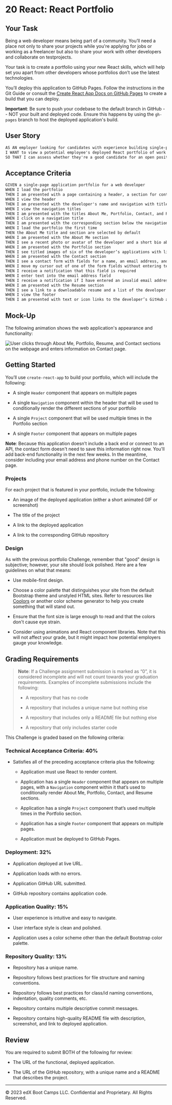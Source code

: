 # 20 React: React Portfolio

## Your Task

Being a web developer means being part of a community. You’ll need a place not only to share your projects while you're applying for jobs or working as a freelancer but also to share your work with other developers and collaborate on testprojects.

Your task is to create a portfolio using your new React skills, which will help set you apart from other developers whose portfolios don’t use the latest technologies. 

You’ll deploy this application to GitHub Pages. Follow the instructions in the Git Guide or consult the [Create React App Docs on GitHub Pages](https://create-react-app.dev/docs/deployment/#github-pages) to create a build that you can deploy.

**Important**: Be sure to push your codebase to the default branch in GitHub -- NOT your built and deployed code. Ensure this happens by using the `gh-pages` branch to host the deployed application's build.

## User Story

```md
AS AN employer looking for candidates with experience building single-page applications
I WANT to view a potential employee's deployed React portfolio of work samples
SO THAT I can assess whether they're a good candidate for an open position
```

## Acceptance Criteria

```md
GIVEN a single-page application portfolio for a web developer
WHEN I load the portfolio
THEN I am presented with a page containing a header, a section for content, and a footer
WHEN I view the header
THEN I am presented with the developer's name and navigation with titles corresponding to different sections of the portfolio
WHEN I view the navigation titles
THEN I am presented with the titles About Me, Portfolio, Contact, and Resume, and the title corresponding to the current section is highlighted
WHEN I click on a navigation title
THEN I am presented with the corresponding section below the navigation without the page reloading and that title is highlighted
WHEN I load the portfolio the first time
THEN the About Me title and section are selected by default
WHEN I am presented with the About Me section
THEN I see a recent photo or avatar of the developer and a short bio about them
WHEN I am presented with the Portfolio section
THEN I see titled images of six of the developer’s applications with links to both the deployed applications and the corresponding GitHub repositories
WHEN I am presented with the Contact section
THEN I see a contact form with fields for a name, an email address, and a message
WHEN I move my cursor out of one of the form fields without entering text
THEN I receive a notification that this field is required
WHEN I enter text into the email address field
THEN I receive a notification if I have entered an invalid email address
WHEN I am presented with the Resume section
THEN I see a link to a downloadable resume and a list of the developer’s proficiencies
WHEN I view the footer
THEN I am presented with text or icon links to the developer’s GitHub and LinkedIn profiles, and their profile on a third platform (Stack Overflow, Twitter)
```

## Mock-Up

The following animation shows the web application's appearance and functionality:

![User clicks through About Me, Portfolio, Resume, and Contact sections on the webpage and enters information on Contact page.](./Assets/20-react-homework-demo-01.gif)

## Getting Started

You’ll use `create-react-app` to build your portfolio, which will include the following:

* A single `Header` component that appears on multiple pages

* A single `Navigation` component within the header that will be used to conditionally render the different sections of your portfolio

* A single `Project` component that will be used multiple times in the Portfolio section

* A single `Footer` component that appears on multiple pages

**Note**: Because this application doesn’t include a back end or connect to an API, the contact form doesn't need to save this information right now. You'll add back-end functionality in the next few weeks. In the meantime, consider including your email address and phone number on the Contact page.

### Projects

For each project that is featured in your portfolio, include the following:

* An image of the deployed application (either a short animated GIF or screenshot)

* The title of the project

* A link to the deployed application

* A link to the corresponding GitHub repository

### Design

As with the previous portfolio Challenge, remember that "good" design is subjective; however, your site should look polished. Here are a few guidelines on what that means:

* Use mobile-first design.

* Choose a color palette that distinguishes your site from the default Bootstrap theme and unstyled HTML sites. Refer to resources like [Coolors](https://coolors.co/) or another color scheme generator to help you create something that will stand out.

* Ensure that the font size is large enough to read and that the colors don't cause eye strain.

* Consider using animations and React component libraries. Note that this will not affect your grade, but it might impact how potential employers gauge your knowledge.

## Grading Requirements

> **Note**: If a Challenge assignment submission is marked as “0”, it is considered incomplete and will not count towards your graduation requirements. Examples of incomplete submissions include the following:
>
> * A repository that has no code
>
> * A repository that includes a unique name but nothing else
>
> * A repository that includes only a README file but nothing else
>
> * A repository that only includes starter code

This Challenge is graded based on the following criteria:

### Technical Acceptance Criteria: 40%

* Satisfies all of the preceding acceptance criteria plus the following:

    * Application must use React to render content.

    * Application has a single `Header` component that appears on multiple pages, with a `Navigation` component within it that’s used to conditionally render About Me, Portfolio, Contact, and Resume sections.

    * Application has a single `Project` component that’s used multiple times in the Portfolio section.

    * Application has a single `Footer` component that appears on multiple pages.

    * Application must be deployed to GitHub Pages.

### Deployment: 32%

* Application deployed at live URL.

* Application loads with no errors.

* Application GitHub URL submitted.

* GitHub repository contains application code.

### Application Quality: 15%

* User experience is intuitive and easy to navigate.

* User interface style is clean and polished.

* Application uses a color scheme other than the default Bootstrap color palette.

### Repository Quality: 13%

* Repository has a unique name.

* Repository follows best practices for file structure and naming conventions.

* Repository follows best practices for class/id naming conventions, indentation, quality comments, etc.

* Repository contains multiple descriptive commit messages.

* Repository contains high-quality README file with description, screenshot, and link to deployed application.

## Review

You are required to submit BOTH of the following for review:

* The URL of the functional, deployed application.

* The URL of the GitHub repository, with a unique name and a README that describes the project.

- - -
© 2023 edX Boot Camps LLC. Confidential and Proprietary. All Rights Reserved.
